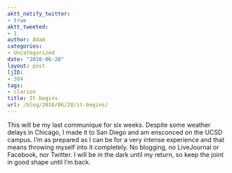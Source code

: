 ```yaml
---
aktt_notify_twitter:
- true
aktt_tweeted:
- 1
author: Adam
categories:
- Uncategorized
date: "2010-06-28"
layout: post
ljID:
- 304
tags:
- clarion
title: It begins
url: /blog/2010/06/28/it-begins/
---
```

This will be my last communique for six weeks. Despite some weather delays in Chicago, I made it to San Diego and am ensconced on the UCSD campus. I&#8217;m as prepared as I can be for a very intense experience and that means throwing myself into it completely. No blogging, no LiveJournal or Facebook, nor Twitter. I will be in the dark until my return, so keep the joint in good shape until I&#8217;m back.
